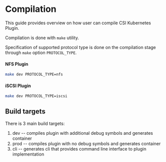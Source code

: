 # Compilation

This guide provides overview on how user can compile CSI Kubernetes Plugin.


Compilation is done with `make` utility.

Specification of supported protocol type is done on the compilation stage through `make` option `PROTOCOL_TYPE`.

#### NFS Plugin

```bash
make dev PROTOCOL_TYPE=nfs
```

#### iSCSI Plugin

```bash
make dev PROTOCOL_TYPE=iscsi
```

## Build targets

There is 3 main build targets:

1. dev -- compiles plugin with additional debug symbols and generates container
2. prod -- compiles plugin with no debug symbols and generates container
3. cli -- generates cli that provides command line interface to plugin implementation
